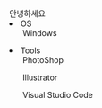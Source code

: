 <div>안녕하세요</div>



<li>
OS
<ol>Windows</ol>
</li>


<li>
Tools

<ol>PhotoShop</ol>
<ol>Illustrator</ol>
<ol>Visual Studio Code</ol>
</li>
